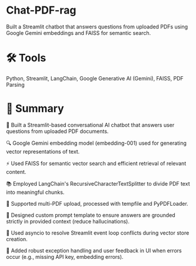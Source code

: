 # Chat-PDF-rag
Built a Streamlit chatbot that answers questions from uploaded PDFs using Google Gemini embeddings and FAISS for semantic search.
# 🛠️ Tools
Python, Streamlit, LangChain, Google Generative AI (Gemini), FAISS, PDF Parsing

# 📄 Summary
🧠 Built a Streamlit-based conversational AI chatbot that answers user questions from uploaded PDF documents.

🔍 Google Gemini embedding model (embedding-001) used for generating vector representations of text.

⚡ Used FAISS for semantic vector search and efficient retrieval of relevant content.

📚 Employed LangChain's RecursiveCharacterTextSplitter to divide PDF text into meaningful chunks.

🧾 Supported multi-PDF upload, processed with tempfile and PyPDFLoader.

🤖 Designed custom prompt template to ensure answers are grounded strictly in provided context (reduce hallucinations).

🔄 Used asyncio to resolve Streamlit event loop conflicts during vector store creation.

🚨 Added robust exception handling and user feedback in UI when errors occur (e.g., missing API key, embedding errors).

